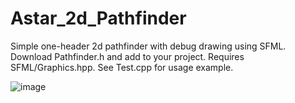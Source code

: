 # Astar_2d_Pathfinder
Simple one-header 2d pathfinder with debug drawing using SFML.
Download Pathfinder.h and add to your project. 
Requires SFML/Graphics.hpp.
See Test.cpp for usage example.

![image](https://user-images.githubusercontent.com/47914319/125204232-ecb86500-e284-11eb-927a-72b7141104cb.png)
